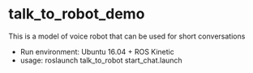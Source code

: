 # talk_to_robot_demo
This is a model of voice robot that can be used for short conversations

- Run environment: Ubuntu 16.04 + ROS Kinetic
- usage: roslaunch talk_to_robot start_chat.launch
